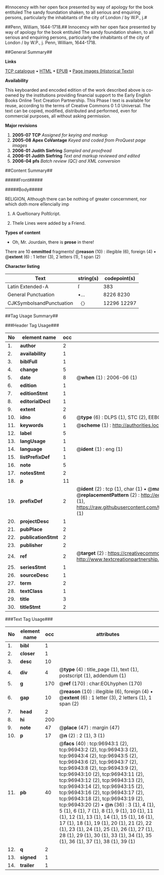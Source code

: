 #Innocency with her open face presented by way of apology for the book entituled The sandy foundation shaken, to all serious and enquiring persons, particularly the inhabitants of the city of London / by W.P., j.#

##Penn, William, 1644-1718.##
Innocency with her open face presented by way of apology for the book entituled The sandy foundation shaken, to all serious and enquiring persons, particularly the inhabitants of the city of London / by W.P., j.
Penn, William, 1644-1718.

##General Summary##

**Links**

[TCP catalogue](http://www.ota.ox.ac.uk/tcp/)  • 
[HTML](http://tei.it.ox.ac.uk/tcp/Texts-HTML/free/A54/A54153.html)  • 
[EPUB](http://tei.it.ox.ac.uk/tcp/Texts-EPUB/free/A54/A54153.epub) • 
[Page images (Historical Texts)](https://data.historicaltexts.jisc.ac.uk/view?pubId=eebo-13048339e&pageId=eebo-13048339e-96943-1)

**Availability**

This keyboarded and encoded edition of the
	       work described above is co-owned by the institutions
	       providing financial support to the Early English Books
	       Online Text Creation Partnership. This Phase I text is
	       available for reuse, according to the terms of Creative
	       Commons 0 1.0 Universal. The text can be copied,
	       modified, distributed and performed, even for
	       commercial purposes, all without asking permission.

**Major revisions**

1. __2005-07__ __TCP__ *Assigned for keying and markup*
1. __2005-08__ __Apex CoVantage__ *Keyed and coded from ProQuest page images*
1. __2006-01__ __Judith Siefring__ *Sampled and proofread*
1. __2006-01__ __Judith Siefring__ *Text and markup reviewed and edited*
1. __2006-04__ __pfs__ *Batch review (QC) and XML conversion*

##Content Summary##

#####Front#####

#####Body#####

RELIGION, Although there can be nothing of greater concernment, nor which doth more eſſencially imp
1. A Queſtionary Poſtſcript.

1. Theſe Lines were added by a Friend.

**Types of content**

  * Oh, Mr. Jourdain, there is **prose** in there!

There are 10 **ommitted** fragments! 
 @__reason__ (10) : illegible (6), foreign (4)  •  @__extent__ (6) : 1 letter (3), 2 letters (1), 1 span (2)

**Character listing**


|Text|string(s)|codepoint(s)|
|---|---|---|
|Latin Extended-A|ſ|383|
|General Punctuation|•…|8226 8230|
|CJKSymbolsandPunctuation|〈〉|12296 12297|

##Tag Usage Summary##

###Header Tag Usage###

|No|element name|occ|attributes|
|---|---|---|---|
|1.|__author__|2||
|2.|__availability__|1||
|3.|__biblFull__|1||
|4.|__change__|5||
|5.|__date__|8| @__when__ (1) : 2006-06 (1)|
|6.|__edition__|1||
|7.|__editionStmt__|1||
|8.|__editorialDecl__|1||
|9.|__extent__|2||
|10.|__idno__|6| @__type__ (6) : DLPS (1), STC (2), EEBO-CITATION (1), OCLC (1), VID (1)|
|11.|__keywords__|1| @__scheme__ (1) : http://authorities.loc.gov/ (1)|
|12.|__label__|5||
|13.|__langUsage__|1||
|14.|__language__|1| @__ident__ (1) : eng (1)|
|15.|__listPrefixDef__|1||
|16.|__note__|5||
|17.|__notesStmt__|2||
|18.|__p__|11||
|19.|__prefixDef__|2| @__ident__ (2) : tcp (1), char (1)  •  @__matchPattern__ (2) : ([0-9\-]+):([0-9IVX]+) (1), (.+) (1)  •  @__replacementPattern__ (2) : http://eebo.chadwyck.com/downloadtiff?vid=$1&page=$2 (1), https://raw.githubusercontent.com/textcreationpartnership/Texts/master/tcpchars.xml#$1 (1)|
|20.|__projectDesc__|1||
|21.|__pubPlace__|2||
|22.|__publicationStmt__|2||
|23.|__publisher__|2||
|24.|__ref__|2| @__target__ (2) : https://creativecommons.org/publicdomain/zero/1.0/ (1), http://www.textcreationpartnership.org/docs/. (1)|
|25.|__seriesStmt__|1||
|26.|__sourceDesc__|1||
|27.|__term__|2||
|28.|__textClass__|1||
|29.|__title__|3||
|30.|__titleStmt__|2||


###Text Tag Usage###

|No|element name|occ|attributes|
|---|---|---|---|
|1.|__bibl__|1||
|2.|__closer__|1||
|3.|__desc__|10||
|4.|__div__|4| @__type__ (4) : title_page (1), text (1), postscript (1), addendum (1)|
|5.|__g__|170| @__ref__ (170) : char:EOLhyphen (170)|
|6.|__gap__|10| @__reason__ (10) : illegible (6), foreign (4)  •  @__extent__ (6) : 1 letter (3), 2 letters (1), 1 span (2)|
|7.|__head__|2||
|8.|__hi__|200||
|9.|__note__|47| @__place__ (47) : margin (47)|
|10.|__p__|17| @__n__ (2) : 2 (1), 3 (1)|
|11.|__pb__|40| @__facs__ (40) : tcp:96943:1 (2), tcp:96943:2 (2), tcp:96943:3 (2), tcp:96943:4 (2), tcp:96943:5 (2), tcp:96943:6 (2), tcp:96943:7 (2), tcp:96943:8 (2), tcp:96943:9 (2), tcp:96943:10 (2), tcp:96943:11 (2), tcp:96943:12 (2), tcp:96943:13 (2), tcp:96943:14 (2), tcp:96943:15 (2), tcp:96943:16 (2), tcp:96943:17 (2), tcp:96943:18 (2), tcp:96943:19 (2), tcp:96943:20 (2)  •  @__n__ (36) : 3 (1), 4 (1), 5 (1), 6 (1), 7 (1), 8 (1), 9 (1), 10 (1), 11 (1), 12 (1), 13 (1), 14 (1), 15 (1), 16 (1), 17 (1), 18 (1), 19 (1), 20 (1), 21 (2), 22 (1), 23 (1), 24 (1), 25 (1), 26 (1), 27 (1), 28 (1), 29 (1), 30 (1), 33 (1), 34 (1), 35 (1), 36 (1), 37 (1), 38 (1), 39 (1)|
|12.|__q__|2||
|13.|__signed__|1||
|14.|__trailer__|1||
